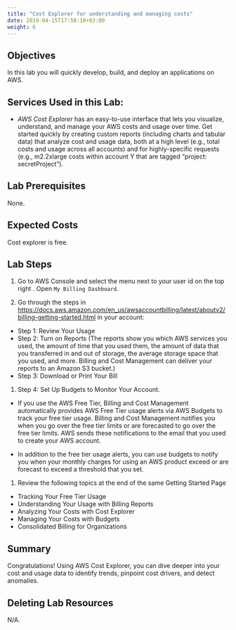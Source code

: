 ```yaml
---
title: "Cost Explorer for understanding and managing costs"
date: 2019-04-15T17:58:18+03:00
weight: 6
---
```



## Objectives

In this lab you will quickly develop, build, and deploy an applications on AWS. 





## Services Used in this Lab:

- *AWS Cost Explorer* has an easy-to-use interface that lets you visualize, understand, and manage your AWS costs and usage over time. Get started quickly by creating custom reports (including charts and tabular data) that analyze cost and usage data, both at a high level (e.g., total costs and usage across all accounts) and for highly-specific requests (e.g., m2.2xlarge costs within account Y that are tagged “project: secretProject”). 

## Lab Prerequisites

None.

## Expected Costs

Cost explorer is free.

## Lab Steps
 
1. Go to AWS Console and select the menu next to your user id on the top right . Open `My Billing Dashboard`.

1. Go through the steps in https://docs.aws.amazon.com/en_us/awsaccountbilling/latest/aboutv2/billing-getting-started.html in your account:

- Step 1: Review Your Usage
- Step 2: Turn on Reports (The reports show you which AWS services you used, the amount of time that you used them, the amount of data that you transferred in and out of storage, the average storage space that you used, and more. Billing and Cost Management can deliver your reports to an Amazon S3 bucket.)
- Step 3: Download or Print Your Bill

1. Step 4: Set Up Budgets to Monitor Your Account. 

- If you use the AWS Free Tier, Billing and Cost Management automatically provides AWS Free Tier usage alerts via AWS Budgets to track your free tier usage. Billing and Cost Management notifies you when you go over the free tier limits or are forecasted to go over the free tier limits. AWS sends these notifications to the email that you used to create your AWS account.

- In addition to the free tier usage alerts, you can use budgets to notify you when your monthly charges for using an AWS product exceed or are forecast to exceed a threshold that you set.

1. Review the following topics at the end of the same Getting Started Page 

- Tracking Your Free Tier Usage
- Understanding Your Usage with Billing Reports
- Analyzing Your Costs with Cost Explorer
- Managing Your Costs with Budgets
- Consolidated Billing for Organizations


## Summary
Congratulations! Using AWS Cost Explorer, you can dive deeper into your cost and usage data to identify trends, pinpoint cost drivers, and detect anomalies.

## Deleting Lab Resources

N/A.


